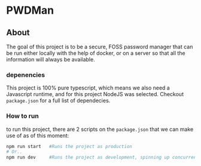 # PWDMan

## About

The goal of this project is to be a secure, FOSS password manager that can be run either locally with the help of docker, or on a server so that all the information will always be available.

### depenencies

This project is 100% pure typescript, which means we also need a Javascript runtime, and for this project NodeJS was selected. Checkout `package.json` for a full list of dependecies.

### How to run

to run this project, there are 2 scripts on the `package.json` that we can make use of as of this moment:

```bash
npm run start   #Runs the project as production
# Or.. 
npm run dev     #Runs the project as development, spinning up concurrency to keep watch of typescript changes, and compiled changes with TSC and Nodemon
```
